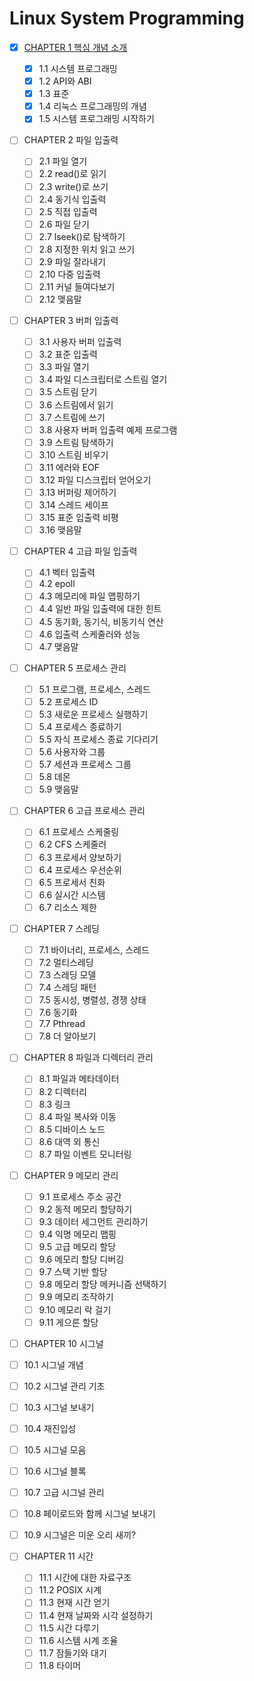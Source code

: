 # Linux System Programming

- [x] [CHAPTER 1 핵심 개념 소개](./chapter-1.md)
  - [x] 1.1 시스템 프로그래밍 
  - [x] 1.2 API와 ABI 
  - [x] 1.3 표준 
  - [x] 1.4 리눅스 프로그래밍의 개념 
  - [x] 1.5 시스템 프로그래밍 시작하기 

- [ ] CHAPTER 2 파일 입출력
  - [ ] 2.1 파일 열기 
  - [ ] 2.2 read()로 읽기 
  - [ ] 2.3 write()로 쓰기 
  - [ ] 2.4 동기식 입출력 
  - [ ] 2.5 직접 입출력 
  - [ ] 2.6 파일 닫기 
  - [ ] 2.7 lseek()로 탐색하기 
  - [ ] 2.8 지정한 위치 읽고 쓰기 
  - [ ] 2.9 파일 잘라내기 
  - [ ] 2.10 다중 입출력 
  - [ ] 2.11 커널 들여다보기 
  - [ ] 2.12 맺음말 

- [ ] CHAPTER 3 버퍼 입출력
  - [ ] 3.1 사용자 버퍼 입출력 
  - [ ] 3.2 표준 입출력 
  - [ ] 3.3 파일 열기 
  - [ ] 3.4 파일 디스크립터로 스트림 열기 
  - [ ] 3.5 스트림 닫기 
  - [ ] 3.6 스트림에서 읽기 
  - [ ] 3.7 스트림에 쓰기 
  - [ ] 3.8 사용자 버퍼 입출력 예제 프로그램 
  - [ ] 3.9 스트림 탐색하기 
  - [ ] 3.10 스트림 비우기 
  - [ ] 3.11 에러와 EOF 
  - [ ] 3.12 파일 디스크립터 얻어오기 
  - [ ] 3.13 버퍼링 제어하기 
  - [ ] 3.14 스레드 세이프 
  - [ ] 3.15 표준 입출력 비평 
  - [ ] 3.16 맺음말 

- [ ] CHAPTER 4 고급 파일 입출력
  - [ ] 4.1 벡터 입출력 
  - [ ] 4.2 epoll 
  - [ ] 4.3 메모리에 파일 맵핑하기 
  - [ ] 4.4 일반 파일 입출력에 대한 힌트 
  - [ ] 4.5 동기화, 동기식, 비동기식 연산 
  - [ ] 4.6 입출력 스케줄러와 성능 
  - [ ] 4.7 맺음말 

- [ ] CHAPTER 5 프로세스 관리
  - [ ] 5.1 프로그램, 프로세스, 스레드 
  - [ ] 5.2 프로세스 ID 
  - [ ] 5.3 새로운 프로세스 실행하기 
  - [ ] 5.4 프로세스 종료하기 
  - [ ] 5.5 자식 프로세스 종료 기다리기 
  - [ ] 5.6 사용자와 그룹 
  - [ ] 5.7 세션과 프로세스 그룹 
  - [ ] 5.8 데몬 
  - [ ] 5.9 맺음말 

- [ ] CHAPTER 6 고급 프로세스 관리
  - [ ] 6.1 프로세스 스케줄링 
  - [ ] 6.2 CFS 스케줄러 
  - [ ] 6.3 프로세서 양보하기 
  - [ ] 6.4 프로세스 우선순위 
  - [ ] 6.5 프로세서 친화 
  - [ ] 6.6 실시간 시스템 
  - [ ] 6.7 리소스 제한 

- [ ] CHAPTER 7 스레딩
  - [ ] 7.1 바이너리, 프로세스, 스레드 
  - [ ] 7.2 멀티스레딩 
  - [ ] 7.3 스레딩 모델 
  - [ ] 7.4 스레딩 패턴 
  - [ ] 7.5 동시성, 병렬성, 경쟁 상태 
  - [ ] 7.6 동기화 
  - [ ] 7.7 Pthread 
  - [ ] 7.8 더 알아보기 

- [ ] CHAPTER 8 파일과 디렉터리 관리
  - [ ] 8.1 파일과 메타데이터 
  - [ ] 8.2 디렉터리 
  - [ ] 8.3 링크 
  - [ ] 8.4 파일 복사와 이동 
  - [ ] 8.5 디바이스 노드 
  - [ ] 8.6 대역 외 통신 
  - [ ] 8.7 파일 이벤트 모니터링 

- [ ] CHAPTER 9 메모리 관리
  - [ ] 9.1 프로세스 주소 공간 
  - [ ] 9.2 동적 메모리 할당하기 
  - [ ] 9.3 데이터 세그먼트 관리하기 
  - [ ] 9.4 익명 메모리 맵핑 
  - [ ] 9.5 고급 메모리 할당 
  - [ ] 9.6 메모리 할당 디버깅 
  - [ ] 9.7 스택 기반 할당 
  - [ ] 9.8 메모리 할당 메커니즘 선택하기 
  - [ ] 9.9 메모리 조작하기 
  - [ ] 9.10 메모리 락 걸기 
  - [ ] 9.11 게으른 할당 

 - [ ] CHAPTER 10 시그널
  - [ ] 10.1 시그널 개념 
  - [ ] 10.2 시그널 관리 기초 
  - [ ] 10.3 시그널 보내기 
  - [ ] 10.4 재진입성 
  - [ ] 10.5 시그널 모음 
  - [ ] 10.6 시그널 블록 
  - [ ] 10.7 고급 시그널 관리 
  - [ ] 10.8 페이로드와 함께 시그널 보내기 
  - [ ] 10.9 시그널은 미운 오리 새끼? 

- [ ] CHAPTER 11 시간
  - [ ] 11.1 시간에 대한 자료구조 
  - [ ] 11.2 POSIX 시계 
  - [ ] 11.3 현재 시간 얻기 
  - [ ] 11.4 현재 날짜와 시각 설정하기 
  - [ ] 11.5 시간 다루기 
  - [ ] 11.6 시스템 시계 조율 
  - [ ] 11.7 잠들기와 대기 
  - [ ] 11.8 타이머 